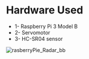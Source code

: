 <h1>Hardware Used</h1> 
<ul>
<li>1- Raspberry Pi 3 Model B</li>
<li>2- Servomotor</li>
<li>3- HC-SR04 sensor</li>
</h1>

  
</ul>


![rasberryPie_Radar_bb](https://github.com/SamBayati/RasberryPie_Simple_Radar/assets/72009345/7243d36e-ef60-4dd9-bef3-00ef1ccac8c9)




